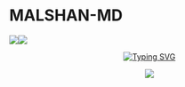 # MALSHAN-MD

   <a><img src='https://i.imgur.com/LyHic3i.gif'/></a><a><img src='https://i.imgur.com/LyHic3i.gif'/></a>
<p align="center">
<p align="center">
  <a href="https://git.io/typing-svg"><img src="https://readme-typing-svg.demolab.com?font=EB+Garamond&weight=800&size=28&duration=4000&pause=1000&random=false&width=435&lines=+•★⃝ MALSHAN-MD★⃝•;MULTI-DEVICE+WHATSAPP+BOT;DEVELOPED+BY+LIYANAARACHCHI;RELEASED+DATE+22%2F12%2F2024." alt="Typing SVG" /></a>
 </p>
<p align="center">
<img src="https://pomf2.lain.la/f/920ppvoh.jpg"/> 
